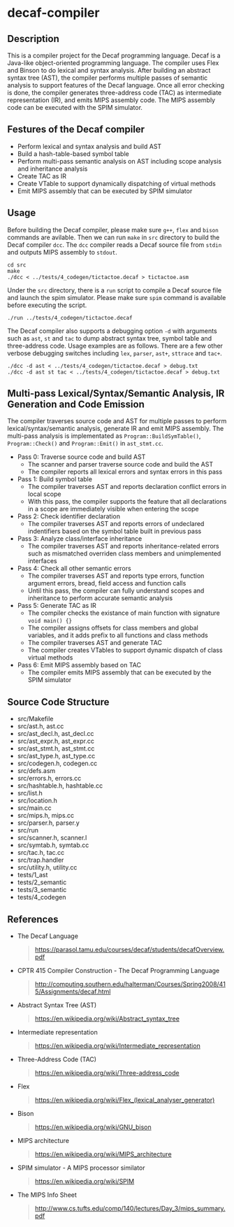 # decaf-compiler

## Description
This is a compiler project for the Decaf programming language. Decaf is a Java-like object-oriented programming language. The compiler uses Flex and Binson to do lexical and syntax analysis. After building an abstract syntax tree (AST), the compiler performs multiple passes of semantic analysis to support features of the Decaf language. Once all error checking is done, the compiler generates three-address code (TAC) as intermediate representation (IR), and emits MIPS assembly code. The MIPS assembly code can be executed with the SPIM simulator.

## Festures of the Decaf compiler
* Perform lexical and syntax analysis and build AST
* Build a hash-table-based symbol table
* Perform multi-pass semantic analysis on AST including scope analysis and inheritance analysis
* Create TAC as IR
* Create VTable to support dynamically dispatching of virtual methods
* Emit MIPS assembly that can be executed by SPIM simulator

## Usage
Before building the Decaf compiler, please make sure `g++`, `flex` and `bison` commands are avilable. Then we can run `make` in `src` directory to build the Decaf compiler `dcc`. The `dcc` compiler reads a Decaf source file from `stdin` and outputs MIPS assembly to `stdout`.
```
cd src
make
./dcc < ../tests/4_codegen/tictactoe.decaf > tictactoe.asm
```
Under the `src` directory, there is a `run` script to compile a Decaf source file and launch the spim simulator. Please make sure `spim` command is available before executing the script.
```
./run ../tests/4_codegen/tictactoe.decaf
```
The Decaf compiler also supports a debugging option `-d` with arguments such as `ast`, `st` and `tac` to dump abstract syntax tree, symbol table and three-address code. Usage examples are as follows. There are a few other verbose debugging switches including `lex`, `parser`, `ast+`, `sttrace` and `tac+`.
```
./dcc -d ast < ../tests/4_codegen/tictactoe.decaf > debug.txt
./dcc -d ast st tac < ../tests/4_codegen/tictactoe.decaf > debug.txt
```

## Multi-pass Lexical/Syntax/Semantic Analysis, IR Generation and Code Emission
The compiler traverses source code and AST for multiple passes to perform lexical/syntax/semantic analysis, generate IR and emit MIPS assembly. The multi-pass analysis is implementated as `Program::BuildSymTable()`, `Program::Check()` and `Program::Emit()` in `ast_stmt.cc`. 
* Pass 0: Traverse source code and build AST
  * The scanner and parser traverse source code and build the AST
  * The compiler reports all lexical errors and syntax errors in this pass
* Pass 1: Build symbol table
  * The compiler traverses AST and reports declaration conflict errors in local scope
  * With this pass, the compiler supports the feature that all declarations in a scope are immediately visible when entering the scope
* Pass 2: Check identifier declaration
  * The compiler traverses AST and reports errors of undeclared indentifiers based on the symbol table built in previous pass
* Pass 3: Analyze class/interface inheritance
  * The compiler traverses AST and reports inheritance-related errors such as mismatched overriden class members and unimplemented interfaces
* Pass 4: Check all other semantic errors
  * The compiler traverses AST and reports type errors, function argument errors, bread, field access and function calls
  * Until this pass, the compiler can fully understand scopes and inheritance to perform accurate semantic analysis
* Pass 5: Generate TAC as IR
  * The compiler checks the existance of main function with signature `void main() {}`
  * The compiler assigns offsets for class members and global variables, and it adds prefix to all functions and class methods
  * The compiler traverses AST and generate TAC
  * The compiler creates VTables to support dynamic dispatch of class virtual methods
* Pass 6: Emit MIPS assembly based on TAC
  * The compiler emits MIPS assembly that can be executed by the SPIM simulator

## Source Code Structure
* src/Makefile
* src/ast.h, ast.cc
* src/ast_decl.h, ast_decl.cc
* src/ast_expr.h, ast_expr.cc
* src/ast_stmt.h, ast_stmt.cc
* src/ast_type.h, ast_type.cc
* src/codegen.h, codegen.cc
* src/defs.asm
* src/errors.h, errors.cc
* src/hashtable.h, hashtable.cc
* src/list.h
* src/location.h
* src/main.cc
* src/mips.h, mips.cc
* src/parser.h, parser.y
* src/run
* src/scanner.h, scanner.l
* src/symtab.h, symtab.cc
* src/tac.h, tac.cc
* src/trap.handler
* src/utility.h, utility.cc
* tests/1_ast
* tests/2_semantic
* tests/3_semantic
* tests/4_codegen

## References
* The Decaf Language
  > https://parasol.tamu.edu/courses/decaf/students/decafOverview.pdf
* CPTR 415 Compiler Construction - The Decaf Programming Language
  > http://computing.southern.edu/halterman/Courses/Spring2008/415/Assignments/decaf.html
* Abstract Syntax Tree (AST)
  > https://en.wikipedia.org/wiki/Abstract_syntax_tree
* Intermediate representation
  > https://en.wikipedia.org/wiki/Intermediate_representation
* Three-Address Code (TAC)
  > https://en.wikipedia.org/wiki/Three-address_code
* Flex
  > https://en.wikipedia.org/wiki/Flex_(lexical_analyser_generator)
* Bison
  > https://en.wikipedia.org/wiki/GNU_bison
* MIPS architecture
  > https://en.wikipedia.org/wiki/MIPS_architecture
* SPIM simulator - A MIPS processor similator
  > https://en.wikipedia.org/wiki/SPIM
* The MIPS Info Sheet
  > http://www.cs.tufts.edu/comp/140/lectures/Day_3/mips_summary.pdf

